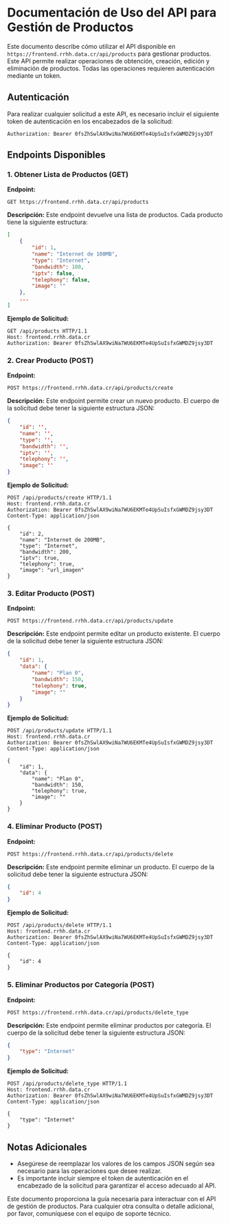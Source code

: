 # Documentación de Uso del API para Gestión de Productos

Este documento describe cómo utilizar el API disponible en `https://frontend.rrhh.data.cr/api/products` para gestionar productos. Este API permite realizar operaciones de obtención, creación, edición y eliminación de productos. Todas las operaciones requieren autenticación mediante un token.

## Autenticación

Para realizar cualquier solicitud a este API, es necesario incluir el siguiente token de autenticación en los encabezados de la solicitud:

```
Authorization: Bearer 0fsZhSwlAX9wiNa7WU6EKMTe4UpSuIsfxGWMDZ9jsy3DT
```

## Endpoints Disponibles

### 1. Obtener Lista de Productos (GET)

**Endpoint:**
```
GET https://frontend.rrhh.data.cr/api/products
```

**Descripción:**
Este endpoint devuelve una lista de productos. Cada producto tiene la siguiente estructura:

```json
[
    {
        "id": 1,
        "name": "Internet de 100MB",
        "type": "Internet",
        "bandwidth": 100,
        "iptv": false,
        "telephony": false,
        "image": ""
    },
    ...
]
```

**Ejemplo de Solicitud:**

```http
GET /api/products HTTP/1.1
Host: frontend.rrhh.data.cr
Authorization: Bearer 0fsZhSwlAX9wiNa7WU6EKMTe4UpSuIsfxGWMDZ9jsy3DT
```

### 2. Crear Producto (POST)

**Endpoint:**
```
POST https://frontend.rrhh.data.cr/api/products/create
```

**Descripción:**
Este endpoint permite crear un nuevo producto. El cuerpo de la solicitud debe tener la siguiente estructura JSON:

```json
{
    "id": '',
    "name": '',
    "type": '',
    "bandwidth": '',
    "iptv": '',
    "telephony": '',
    "image": ''
}
```

**Ejemplo de Solicitud:**

```http
POST /api/products/create HTTP/1.1
Host: frontend.rrhh.data.cr
Authorization: Bearer 0fsZhSwlAX9wiNa7WU6EKMTe4UpSuIsfxGWMDZ9jsy3DT
Content-Type: application/json

{
    "id": 2,
    "name": "Internet de 200MB",
    "type": "Internet",
    "bandwidth": 200,
    "iptv": true,
    "telephony": true,
    "image": "url_imagen"
}
```

### 3. Editar Producto (POST)

**Endpoint:**
```
POST https://frontend.rrhh.data.cr/api/products/update
```

**Descripción:**
Este endpoint permite editar un producto existente. El cuerpo de la solicitud debe tener la siguiente estructura JSON:

```json
{
    "id": 1,
    "data": {
        "name": "Plan 0",
        "bandwidth": 150,
        "telephony": true,
        "image": ""
    }
}
```

**Ejemplo de Solicitud:**

```http
POST /api/products/update HTTP/1.1
Host: frontend.rrhh.data.cr
Authorization: Bearer 0fsZhSwlAX9wiNa7WU6EKMTe4UpSuIsfxGWMDZ9jsy3DT
Content-Type: application/json

{
    "id": 1,
    "data": {
        "name": "Plan 0",
        "bandwidth": 150,
        "telephony": true,
        "image": ""
    }
}
```

### 4. Eliminar Producto (POST)

**Endpoint:**
```
POST https://frontend.rrhh.data.cr/api/products/delete
```

**Descripción:**
Este endpoint permite eliminar un producto. El cuerpo de la solicitud debe tener la siguiente estructura JSON:

```json
{
    "id": 4
}
```

**Ejemplo de Solicitud:**

```http
POST /api/products/delete HTTP/1.1
Host: frontend.rrhh.data.cr
Authorization: Bearer 0fsZhSwlAX9wiNa7WU6EKMTe4UpSuIsfxGWMDZ9jsy3DT
Content-Type: application/json

{
    "id": 4
}
```

### 5. Eliminar Productos por Categoría (POST)

**Endpoint:**
```
POST https://frontend.rrhh.data.cr/api/products/delete_type
```

**Descripción:**
Este endpoint permite eliminar productos por categoría. El cuerpo de la solicitud debe tener la siguiente estructura JSON:

```json
{
    "type": "Internet"
}
```

**Ejemplo de Solicitud:**

```http
POST /api/products/delete_type HTTP/1.1
Host: frontend.rrhh.data.cr
Authorization: Bearer 0fsZhSwlAX9wiNa7WU6EKMTe4UpSuIsfxGWMDZ9jsy3DT
Content-Type: application/json

{
    "type": "Internet"
}
```

## Notas Adicionales

- Asegúrese de reemplazar los valores de los campos JSON según sea necesario para las operaciones que desee realizar.
- Es importante incluir siempre el token de autenticación en el encabezado de la solicitud para garantizar el acceso adecuado al API.

Este documento proporciona la guía necesaria para interactuar con el API de gestión de productos. Para cualquier otra consulta o detalle adicional, por favor, comuníquese con el equipo de soporte técnico.
